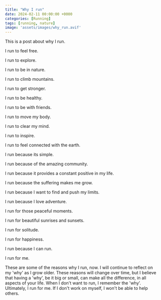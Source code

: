 ```yaml
---
title: "Why I run"
date: 2024-02-11 00:00:00 +0000
categories: [Running]
tags: [running, nature]
image: 'assets/images/why_run.avif'
---
```


This is a post about why I run. 


I run to feel free. 

I run to explore.

I run to be in nature.

I run to climb mountains.

I run to get stronger.

I run to be healthy.

I run to be with friends.

I run to move my body.

I run to clear my mind.

I run to inspire.

I run to feel connected with the earth. 

I run because its simple.

I run because of the amazing community.

I run because it provides a constant positive in my life.

I run because the suffering makes me grow.

I run because I want to find and push my limits. 

I run because I love adventure. 

I run for those peaceful moments. 

I run for beautiful sunrises and sunsets. 

I run for solitude.

I run for happiness.

I run because I can run. 


I run for me. 


These are some of the reasons why I run, now. I will continue to reflect on my 'why' as I grow older. These reasons will change over time, but I believe that having a 'why', be it big or small, can make all the difference, in all aspects of your life. When I don't want to run, I remember the 'why'. Ultimately, I run for me. If I don't work on myself, I won't be able to help others. 




